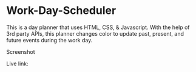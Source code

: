 # Work-Day-Scheduler

This is a day planner that uses HTML, CSS, & Javascript. 
With the help of 3rd party APIs, this planner changes color to update past, present, and future events during the work day.

Screenshot


Live link: